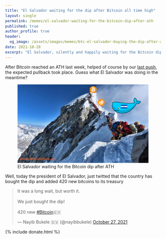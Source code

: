 ```yaml
---
title: "El Salvador waiting for the dip after Bitcoin all time high"
layout: single
permalink: /memes/el-salvador-waiting-for-the-bitcoin-dip-after-ath
published: true
author_profile: true
header:
  og_image: /assets/images/memes/btc-el-salvador-buying-the-dip-after-ath/el-salvador-waiting-the-dip-after-ath-1500x900.png
date: 2021-10-28
excerpt: "El Salvador, silently and happily waiting for the Bitcoin dip after ATH."
---
```


After Bitcoin reached an ATH last week, helped of course by our [last push](/memes/what-helped-bitcoin-climb-to-new-all-time-high),
the expected pullback took place. Guess what El Salvador was doing in the meantime?


<figure class="image">
  <a href="/assets/images/memes/btc-el-salvador-buying-the-dip-after-ath/el-salvador-waiting-the-dip-after-ath-1500x900.png">
    <img src="/assets/images/memes/btc-el-salvador-buying-the-dip-after-ath/el-salvador-waiting-the-dip-after-ath-1500x900.png" alt="Bitcoin Run Bern Statistics">
  </a>
  <figcaption>El Salvador waiting for the Bitcoin dip after ATH</figcaption>
</figure> 

Well, today the president of El Salvador, just twitted that the country has bought the dip and added 420 new bitcoins to
its treasury

<blockquote class="twitter-tweet"><p lang="en" dir="ltr">It was a long wait, but worth it.<br><br>We just bought the dip!<br><br>420 new <a href="https://twitter.com/hashtag/Bitcoin?src=hash&amp;ref_src=twsrc%5Etfw">#Bitcoin</a>🇸🇻</p>&mdash; Nayib Bukele 🇸🇻 (@nayibbukele) <a href="https://twitter.com/nayibbukele/status/1453461587948445697?ref_src=twsrc%5Etfw">October 27, 2021</a></blockquote> <script async src="https://platform.twitter.com/widgets.js" charset="utf-8"></script>
 
 {% include donate.html %}  
